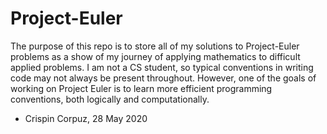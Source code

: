 # Project-Euler
The purpose of this repo is to store all of my solutions to Project-Euler problems as a show of my journey of applying mathematics to difficult applied problems. I am not a CS student, so typical conventions in writing code may not always be present throughout. However, one of the goals of working on Project Euler is to learn more efficient programming conventions, both logically and computationally.

- Crispin Corpuz, 28 May 2020
